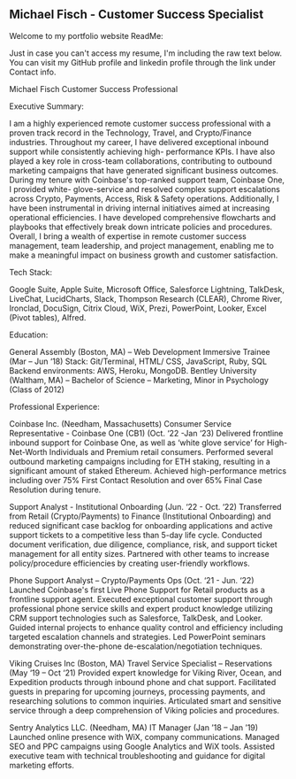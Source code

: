 ## Michael Fisch - Customer Success Specialist

Welcome to my portfolio website ReadMe:

Just in case you can't access my resume, I'm including the raw text below.
You can visit my GitHub profile and linkedin profile through the link under Contact info.

Michael Fisch
Customer Success Professional

Executive Summary:

I am a highly experienced remote customer success professional with a proven track record in the Technology, Travel, and Crypto/Finance industries. Throughout my career, I have delivered exceptional inbound support while consistently achieving high- performance KPIs. I have also played a key role in cross-team collaborations, contributing to outbound marketing campaigns that have generated significant business outcomes. During my tenure with Coinbase's top-ranked support team, Coinbase One, I provided white- glove-service and resolved complex support escalations across Crypto, Payments, Access, Risk & Safety operations. Additionally, I have been instrumental in driving internal initiatives aimed at increasing operational efficiencies. I have developed comprehensive flowcharts and playbooks that effectively break down intricate policies and procedures. Overall, I bring a wealth of expertise in remote customer success management, team leadership, and project management, enabling me to make a meaningful impact on business growth and customer satisfaction.

Tech Stack:

Google Suite, Apple Suite, Microsoft Office, Salesforce Lightning, TalkDesk, LiveChat, LucidCharts, Slack, Thompson Research (CLEAR), Chrome River, Ironclad, DocuSign, Citrix Cloud, WiX, Prezi, PowerPoint, Looker, Excel (Pivot tables), Alfred.

Education:

General Assembly (Boston, MA) – Web Development Immersive Trainee (Mar – Jun ‘18)
Stack: Git/Terminal, HTML/ CSS, JavaScript, Ruby, SQL
Backend environments: AWS, Heroku, MongoDB.
Bentley University (Waltham, MA) – Bachelor of Science – Marketing, Minor in Psychology (Class of 2012)

Professional Experience:

Coinbase Inc. (Needham, Massachusetts)
Consumer Service Representative - Coinbase One (CB1) (Oct. ‘22 -Jan ‘23)
Delivered frontline inbound support for Coinbase One, as well as ‘white glove service’ for High-Net-Worth Individuals and Premium retail consumers.
Performed several outbound marketing campaigns including for ETH staking, resulting in a significant amount of staked Ethereum. Achieved high-performance metrics including over 75% First Contact
Resolution and over 65% Final Case Resolution during tenure.

Support Analyst - Institutional Onboarding (Jun. ‘22 - Oct. ‘22)
Transferred from Retail (Crypto/Payments) to Finance (Institutional Onboarding) and reduced significant case backlog for onboarding applications and active support tickets to a competitive less than
5-day life cycle.
Conducted document verification, due diligence, compliance, risk, and support ticket management for all entity sizes.
Partnered with other teams to increase policy/procedure efficiencies by creating user-friendly workflows.

Phone Support Analyst – Crypto/Payments Ops (Oct. ‘21 - Jun. ‘22)
Launched Coinbase's first Live Phone Support for Retail products as a frontline support agent.
Executed exceptional customer support through professional phone service skills and expert product knowledge utilizing CRM support technologies such as Salesforce, TalkDesk, and Looker.
Guided internal projects to enhance quality control and efficiency including targeted escalation channels and strategies.
Led PowerPoint seminars demonstrating over-the-phone de-escalation/negotiation techniques.

Viking Cruises Inc (Boston, MA)
Travel Service Specialist – Reservations (May ‘19 – Oct ‘21)
Provided expert knowledge for Viking River, Ocean, and Expedition products through inbound phone and chat support. Facilitated guests in preparing for upcoming journeys, processing payments, and researching solutions to common inquiries. Articulated smart and sensitive service through a deep comprehension of Viking policies and procedures.

Sentry Analytics LLC. (Needham, MA)
IT Manager (Jan ’18 – Jan ’19)
Launched online presence with WiX, company communications.
Managed SEO and PPC campaigns using Google Analytics and WiX tools.
Assisted executive team with technical troubleshooting and guidance for digital marketing efforts.
